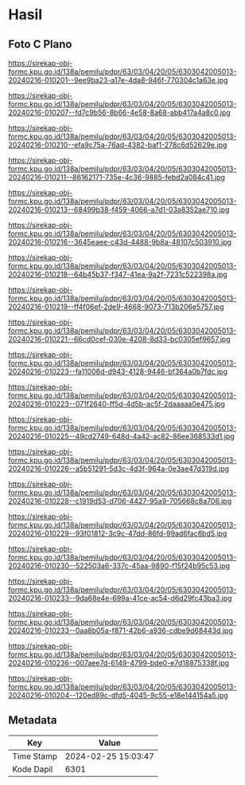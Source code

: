 # Hasil

## Foto C Plano

https://sirekap-obj-formc.kpu.go.id/138a/pemilu/pdpr/63/03/04/20/05/6303042005013-20240216-010201--9ee9ba23-a17e-4da8-946f-770304c1a63e.jpg

https://sirekap-obj-formc.kpu.go.id/138a/pemilu/pdpr/63/03/04/20/05/6303042005013-20240216-010207--fd7c9b56-8b66-4e58-8a68-abb417a4a8c0.jpg

https://sirekap-obj-formc.kpu.go.id/138a/pemilu/pdpr/63/03/04/20/05/6303042005013-20240216-010210--efa9c75a-76ad-4382-baf1-278c6d52629e.jpg

https://sirekap-obj-formc.kpu.go.id/138a/pemilu/pdpr/63/03/04/20/05/6303042005013-20240216-010211--86162171-735e-4c36-9885-febd2a084c41.jpg

https://sirekap-obj-formc.kpu.go.id/138a/pemilu/pdpr/63/03/04/20/05/6303042005013-20240216-010213--68499b38-f459-4066-a7d1-03a8352ae710.jpg

https://sirekap-obj-formc.kpu.go.id/138a/pemilu/pdpr/63/03/04/20/05/6303042005013-20240216-010216--3645eaee-c43d-4488-9b8a-48107c503910.jpg

https://sirekap-obj-formc.kpu.go.id/138a/pemilu/pdpr/63/03/04/20/05/6303042005013-20240216-010218--64b45b37-f347-41ea-9a2f-7231c522398a.jpg

https://sirekap-obj-formc.kpu.go.id/138a/pemilu/pdpr/63/03/04/20/05/6303042005013-20240216-010219--ff4f06ef-2de9-4668-9073-713b206e5757.jpg

https://sirekap-obj-formc.kpu.go.id/138a/pemilu/pdpr/63/03/04/20/05/6303042005013-20240216-010221--66cd0cef-030e-4208-8d33-bc0305ef9657.jpg

https://sirekap-obj-formc.kpu.go.id/138a/pemilu/pdpr/63/03/04/20/05/6303042005013-20240216-010223--fa11006d-d943-4128-9446-bf364a0b7fdc.jpg

https://sirekap-obj-formc.kpu.go.id/138a/pemilu/pdpr/63/03/04/20/05/6303042005013-20240216-010223--071f2640-ff5d-4d5b-ac5f-2daaaaa0e475.jpg

https://sirekap-obj-formc.kpu.go.id/138a/pemilu/pdpr/63/03/04/20/05/6303042005013-20240216-010225--49cd2749-648d-4a42-ac82-86ee368533d1.jpg

https://sirekap-obj-formc.kpu.go.id/138a/pemilu/pdpr/63/03/04/20/05/6303042005013-20240216-010226--a5b51291-5d3c-4d3f-964a-0e3ae47d319d.jpg

https://sirekap-obj-formc.kpu.go.id/138a/pemilu/pdpr/63/03/04/20/05/6303042005013-20240216-010228--c1919d53-d706-4427-95a9-705668c8a706.jpg

https://sirekap-obj-formc.kpu.go.id/138a/pemilu/pdpr/63/03/04/20/05/6303042005013-20240216-010229--93f01812-3c9c-47dd-86fd-99ad6fac6bd5.jpg

https://sirekap-obj-formc.kpu.go.id/138a/pemilu/pdpr/63/03/04/20/05/6303042005013-20240216-010230--522503a6-337c-45aa-9890-f15f24b95c53.jpg

https://sirekap-obj-formc.kpu.go.id/138a/pemilu/pdpr/63/03/04/20/05/6303042005013-20240216-010233--9da68e4e-699a-41ce-ac54-d6d29fc43ba3.jpg

https://sirekap-obj-formc.kpu.go.id/138a/pemilu/pdpr/63/03/04/20/05/6303042005013-20240216-010233--0aa8b05a-f871-42b6-a936-cdbe9d68443d.jpg

https://sirekap-obj-formc.kpu.go.id/138a/pemilu/pdpr/63/03/04/20/05/6303042005013-20240216-010236--007aee7d-6149-4799-bde0-e7d18875338f.jpg

https://sirekap-obj-formc.kpu.go.id/138a/pemilu/pdpr/63/03/04/20/05/6303042005013-20240216-010204--120ed89c-dfd5-4045-9c55-e18e144154a5.jpg


## Metadata

| Key        | Value               |
| ---------- | ------------------- |
| Time Stamp | 2024-02-25 15:03:47 |
| Kode Dapil | 6301                |




